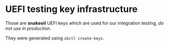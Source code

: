 # UEFI testing key infrastructure

Those are **snakeoil** UEFI keys which are used for our integration testing, *do not use in production*.

They were generated using `sbctl create-keys`.
